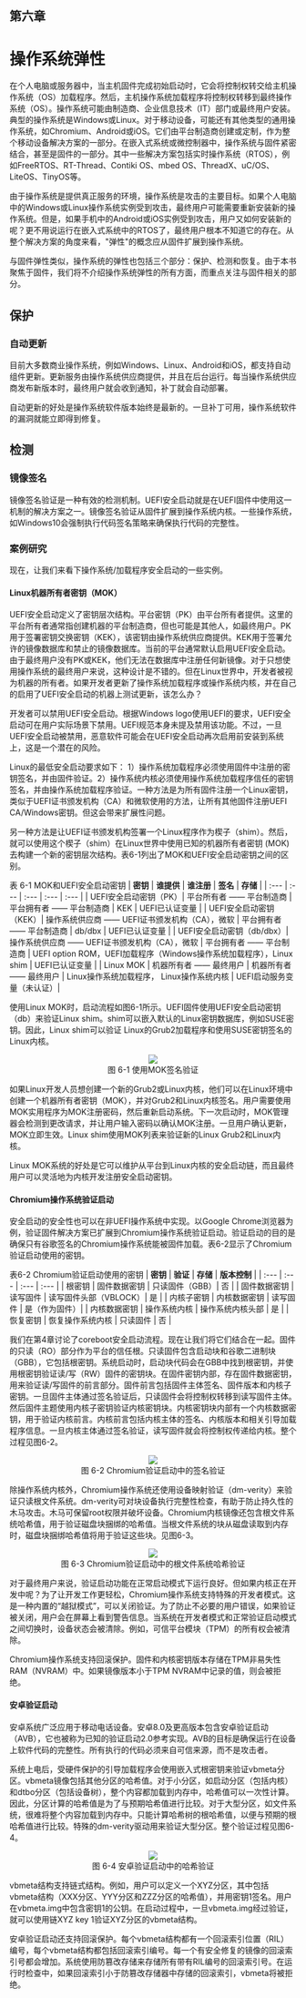 ## 第六章

# 操作系统弹性

在个人电脑或服务器中，当主机固件完成初始启动时，它会将控制权转交给主机操作系统（OS）加载程序。然后，主机操作系统加载程序将控制权转移到最终操作系统（OS）。操作系统可能由制造商、企业信息技术（IT）部门或最终用户安装。典型的操作系统是Windows或Linux。对于移动设备，可能还有其他类型的通用操作系统，如Chromium、Android或iOS。它们由平台制造商创建或定制，作为整个移动设备解决方案的一部分。在嵌入式系统或微控制器中，操作系统与固件紧密结合，甚至是固件的一部分。其中一些解决方案包括实时操作系统（RTOS），例如FreeRTOS、RT-Thread、Contiki OS、mbed OS、ThreadX、uC/OS、LiteOS、TinyOS等。

由于操作系统是提供真正服务的环境，操作系统是攻击的主要目标。如果个人电脑中的Windows或Linux操作系统实例受到攻击，最终用户可能需要重新安装新的操作系统。但是，如果手机中的Android或iOS实例受到攻击，用户又如何安装新的呢？更不用说运行在嵌入式系统中的RTOS了，最终用户根本不知道它的存在。从整个解决方案的角度来看，"弹性"的概念应从固件扩展到操作系统。

与固件弹性类似，操作系统的弹性也包括三个部分：保护、检测和恢复。由于本书聚焦于固件，我们将不介绍操作系统弹性的所有方面，而重点关注与固件相关的部分。

## 保护

### 自动更新

目前大多数商业操作系统，例如Windows、Linux、Android和iOS，都支持自动组件更新。更新服务由操作系统供应商提供，并且在后台运行。每当操作系统供应商发布新版本时，最终用户就会收到通知，补丁就会自动部署。

自动更新的好处是操作系统软件版本始终是最新的。一旦补丁可用，操作系统软件的漏洞就能立即得到修复。

## 检测

### 镜像签名

镜像签名验证是一种有效的检测机制。UEFI安全启动就是在UEFI固件中使用这一机制的解决方案之一。镜像签名验证从固件扩展到操作系统内核。一些操作系统，如Windows10会强制执行代码签名策略来确保执行代码的完整性。

### 案例研究

现在，让我们来看下操作系统/加载程序安全启动的一些实例。

#### Linux机器所有者密钥（MOK）

UEFI安全启动定义了密钥层次结构。平台密钥（PK）由平台所有者提供。这里的平台所有者通常指创建机器的平台制造商，但也可能是其他人，如最终用户。PK用于签署密钥交换密钥（KEK），该密钥由操作系统供应商提供。KEK用于签署允许的镜像数据库和禁止的镜像数据库。当前的平台通常默认启用UEFI安全启动。由于最终用户没有PK或KEK，他们无法在数据库中注册任何新镜像。对于只想使用操作系统的最终用户来说，这种设计是不错的。但在Linux世界中，开发者被视为机器的所有者。如果开发者更新了操作系统加载程序或操作系统内核，并在自己的启用了UEFI安全启动的机器上测试更新，该怎么办？

开发者可以禁用UEFI安全启动。根据Windows logo使用UEFI的要求，UEFI安全启动可在用户实际场景下禁用。UEFI规范本身未提及禁用该功能。不过，一旦UEFI安全启动被禁用，恶意软件可能会在UEFI安全启动再次启用前安装到系统上，这是一个潜在的风险。

Linux的最低安全启动要求如下： 1）操作系统加载程序必须使用固件中注册的密钥签名，并由固件验证。2）操作系统内核必须使用操作系统加载程序信任的密钥签名，并由操作系统加载程序验证。一种方法是为所有固件注册一个Linux密钥，类似于UEFI证书颁发机构（CA）和微软使用的方法，让所有其他固件注册UEFI CA/Windows密钥。但这会带来扩展性问题。

另一种方法是让UEFI证书颁发机构签署一个Linux程序作为楔子（shim）。然后，就可以使用这个楔子（shim）在Linux世界中使用已知的机器所有者密钥 (MOK)去构建一个新的密钥层次结构。表6-1列出了MOK和UEFI安全启动密钥之间的区别。

表 6-1 MOK和UEFI安全启动密钥
| **密钥** | **谁提供** | **谁注册** | **签名** | **存储** |
| :--- | :--- | :--- | :--- | :--- |
| UEFI安全启动密钥（PK）| 平台所有者 —— 平台制造商 | 平台拥有者 —— 平台制造商 | KEK | UEFI已认证变量 |
| UEFI安全启动密钥（KEK）| 操作系统供应商 —— UEFI证书颁发机构（CA），微软 | 平台拥有者 —— 平台制造商 | db/dbx | UEFI已认证变量 |
| UEFI安全启动密钥（db/dbx）| 操作系统供应商 —— UEFI证书颁发机构（CA），微软 | 平台拥有者 —— 平台制造商 | UEFI option ROM，UEFI加载程序（Windows操作系统加载程序），Linux shim | UEFI已认证变量 |
| Linux MOK | 机器所有者 —— 最终用户 | 机器所有者 —— 最终用户 | Linux操作系统加载程序， Linux操作系统内核 | UEFI启动服务变量（未认证）|

使用Linux MOK时，启动流程如图6-1所示。UEFI固件使用UEFI安全启动密钥（db）来验证Linux shim。shim可以嵌入默认的Linux密钥数据库，例如SUSE密钥。因此，Linux shim可以验证 Linux的Grub2加载程序和使用SUSE密钥签名的Linux内核。

<div align=center><img src=Figures/Chapter-6-Screenshot/Figure-6-1.jpg></img></div>
<div align=center>图 6-1 使用MOK签名验证</div>

如果Linux开发人员想创建一个新的Grub2或Linux内核，他们可以在Linux环境中创建一个机器所有者密钥（MOK），并对Grub2和Linux内核签名。用户需要使用MOK实用程序为MOK注册密码，然后重新启动系统。下一次启动时，MOK管理器会检测到更改请求，并让用户输入密码以确认MOK注册。一旦用户确认更新，MOK立即生效。Linux shim使用MOK列表来验证新的Linux Grub2和Linux内核。

Linux MOK系统的好处是它可以维护从平台到Linux内核的安全启动链，而且最终用户可以灵活地为内核开发注册安全启动密钥。

#### Chromium操作系统验证启动

安全启动的安全性也可以在非UEFI操作系统中实现。以Google Chrome浏览器为例，验证固件解决方案已扩展到Chromium操作系统验证启动。验证启动的目的是确保只有谷歌签名的Chromium操作系统能被固件加载。表6-2显示了Chromium验证启动使用的密钥。

表6-2 Chromium验证启动使用的密钥
| **密钥** | **验证** | **存储** | **版本控制** |
| :--- | :--- | :--- | :--- |
| 根密钥 | 固件数据密钥 | 只读固件（GBB）| 否 |
| 固件数据密钥 | 读写固件 | 读写固件头部（VBLOCK）| 是 |
| 内核子密钥 | 内核数据密钥 | 读写固件 | 是（作为固件）|
| 内核数据密钥 | 操作系统内核 | 操作系统内核头部 | 是 |
| 恢复密钥 | 恢复操作系统内核 | 只读固件 | 否 |

我们在第4章讨论了coreboot安全启动流程。现在让我们将它们结合在一起。固件的只读（RO）部分作为平台的信任根。只读固件包含启动块和谷歌二进制块（GBB），它包括根密钥。系统启动时，启动块代码会在GBB中找到根密钥，并使用根密钥验证读/写（RW）固件的密钥块。在固件密钥内部，存在固件数据密钥，用来验证读/写固件的前言部分。固件前言包括固件主体签名、固件版本和内核子密钥。一旦固件主体通过签名验证后，只读固件会将控制权转移到读写固件主体。然后固件主题使用内核子密钥验证内核密钥块。内核密钥块内部有一个内核数据密钥，用于验证内核前言。内核前言包括内核主体的签名、内核版本和相关引导加载程序信息。一旦内核主体通过签名验证，读写固件就会将控制权传递给内核。整个过程见图6-2。

<div align=center><img src=Figures/Chapter-6-Screenshot/Figure-6-2.jpg></img></div>
<div align=center>图 6-2 Chromium验证启动中的签名验证</div>

除操作系统内核外，Chromium操作系统还使用设备映射验证（dm-verity）来验证只读根文件系统。dm-verity可对块设备执行完整性检查，有助于防止持久性的木马攻击。木马可保留root权限并破坏设备。Chromium内核镜像还包含根文件系统哈希值，用于验证磁盘块捆绑的哈希值。当根文件系统的块从磁盘读取到内存时，磁盘块捆绑哈希值将用于验证这些块。见图6-3。

<div align=center><img src=Figures/Chapter-6-Screenshot/Figure-6-3.jpg></img></div>
<div align=center>图 6-3 Chromium验证启动中的根文件系统哈希验证</div>

对于最终用户来说，验证启动功能在正常启动模式下运行良好。但如果内核正在开发中呢？为了让开发工作更轻松，Chromium操作系统支持特殊的开发者模式。这是一种内置的“越狱模式”，可以关闭验证。为了防止不必要的用户错误，如果验证被关闭，用户会在屏幕上看到警告信息。当系统在开发者模式和正常验证启动模式之间切换时，设备状态会被清除。例如，可信平台模块（TPM）的所有权会被清除。

Chromium操作系统支持回滚保护。固件和内核密钥版本存储在TPM非易失性RAM（NVRAM）中。如果镜像版本小于TPM NVRAM中记录的值，则会被拒绝。

#### 安卓验证启动

安卓系统广泛应用于移动电话设备。安卓8.0及更高版本包含安卓验证启动（AVB），它也被称为已知的验证启动2.0参考实现。AVB的目标是确保运行在设备上软件代码的完整性。所有执行的代码必须来自可信来源，而不是攻击者。

系统上电后，受硬件保护的引导加载程序会使用嵌入式根密钥来验证vbmeta分区。vbmeta镜像包括其他分区的哈希值。对于小分区，如启动分区（包括内核）和dtbo分区（包括设备树），整个内容都加载到内存中，哈希值可以一次性计算。因此，分区计算的哈希值是为了与预期哈希值进行比较。对于大型分区，如文件系统，很难将整个内容加载到内存中。只能计算哈希树的根哈希值，以便与预期的根哈希值进行比较。特殊的dm-verity驱动用来验证大型分区。整个验证过程见图6-4。

<div align=center><img src=Figures/Chapter-6-Screenshot/Figure-6-4.jpg></img></div>
<div align=center>图 6-4 安卓验证启动中的哈希验证</div>

vbmeta结构支持链式结构。例如，用户可以定义一个XYZ分区，其中包括vbmeta结构（XXX分区、YYY分区和ZZZ分区的哈希值），并用密钥1签名。用户在vbmeta.img中包含密钥1的公钥。在启动过程中，一旦vbmeta.img经过验证，就可以使用链XYZ key 1验证XYZ分区的vbmeta结构。

安卓验证启动还支持回滚保护。每个vbmeta结构都有一个回滚索引位置（RIL）编号，每个vbmeta结构都包括回滚索引编号。每一个有安全修复的镜像的回滚索引号都会增加。系统使用防篡改存储来存储所有带有RIL编号的回滚索引号。在运行时检查中，如果回滚索引小于防篡改存储器中存储的回滚索引，vbmeta将被拒绝。

## 